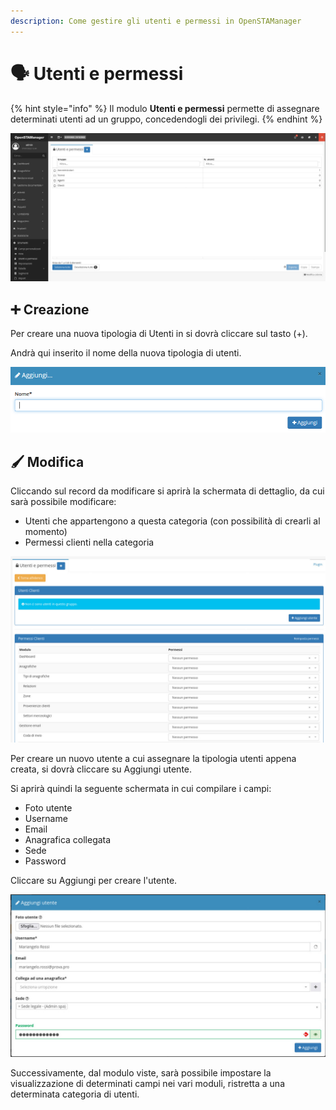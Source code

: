 ```yaml
---
description: Come gestire gli utenti e permessi in OpenSTAManager
---
```


# 🗣 Utenti e permessi

{% hint style="info" %}
Il modulo **Utenti e permessi** permette di assegnare determinati utenti ad un gruppo, concedendogli dei privilegi.
{% endhint %}

![](<../../../.gitbook/assets/image (164).png>)

## ➕ Creazione

Per creare una nuova tipologia di Utenti in si dovrà cliccare sul tasto (+).

Andrà qui inserito il nome della nuova tipologia di utenti.

![Screenshot creazione utenti e permessi](../../../.gitbook/assets/AggiungereUtentiEPermessi.PNG)

## 🖌️ Modifica

Cliccando sul record da modificare si aprirà la schermata di dettaglio, da cui sarà possibile modificare:

* Utenti che appartengono a questa categoria (con possibilità di crearli al momento)
* Permessi clienti nella categoria

![](<../../../.gitbook/assets/image (165).png>)

Per creare un nuovo utente a cui assegnare la tipologia utenti appena creata, si dovrà cliccare su Aggiungi utente.

Si aprirà quindi la seguente schermata in cui compilare i campi:

* Foto utente
* Username
* Email
* Anagrafica collegata
* Sede
* Password

Cliccare su Aggiungi per creare l'utente.

![](<../../../.gitbook/assets/image (179).png>)

Successivamente, dal modulo viste, sarà possibile impostare la visualizzazione di determinati campi nei vari moduli, ristretta a una determinata categoria di utenti.
